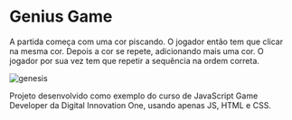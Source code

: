 # Genius Game

A partida começa com uma cor piscando. O jogador então tem que clicar na mesma cor. Depois a cor se repete, adicionando mais uma cor. O jogador por sua vez tem que repetir a sequência na ordem correta.

![genesis](https://user-images.githubusercontent.com/67767203/109433978-d60a2380-79f1-11eb-90bf-714c885ba604.png)

Projeto desenvolvido como exemplo do curso de JavaScript Game Developer da Digital Innovation One, usando apenas JS, HTML e CSS.
